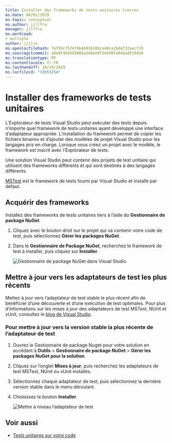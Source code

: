 ```yaml
---
title: Installer des frameworks de tests unitaires tierces
ms.date: 04/01/2019
ms.topic: conceptual
ms.author: jillfra
manager: jillfra
ms.workload:
- multiple
author: jillre
ms.openlocfilehash: fef59c757476b46936389ca48ca2bdaf32aec729
ms.sourcegitcommit: a8e8f4bd5d508da34bbe9f2d4d9fa94da0539de0
ms.translationtype: MT
ms.contentlocale: fr-FR
ms.lasthandoff: 10/19/2019
ms.locfileid: "72653254"
---
```

# <a name="install-unit-test-frameworks"></a>Installer des frameworks de tests unitaires

L’Explorateur de tests Visual Studio peut exécuter des tests depuis n’importe quel framework de tests unitaires ayant développé une interface d’adaptateur appropriée. L’installation du framework permet de copier les fichiers binaires et d’ajouter des modèles de projet Visual Studio pour les langages pris en charge. Lorsque vous créez un projet avec le modèle, le framework est inscrit avec l'Explorateur de tests.

Une solution Visual Studio peut contenir des projets de test unitaire qui utilisent des frameworks différents et qui sont destinés à des langages différents.

[MSTest](getting-started-with-unit-testing.md) est le framework de tests fourni par Visual Studio et installé par défaut.

## <a name="acquire-frameworks"></a>Acquérir des frameworks

Installez des frameworks de tests unitaires tiers à l’aide du **Gestionnaire de package NuGet**.

1. Cliquez avec le bouton droit sur le projet qui va contenir votre code de test, puis sélectionnez **Gérer les packages NuGet**.

2. Dans le **Gestionnaire de Package NuGet**, recherchez le framework de test à installer, puis cliquez sur **Installer**.

   ![Gestionnaire de package NuGet dans Visual Studio](media/vs-2019/nuget-package-manager.png)

## <a name="update-to-the-latest-test-adapters"></a>Mettre à jour vers les adaptateurs de test les plus récents

Mettez à jour vers l’adaptateur de test stable le plus récent afin de bénéficier d’une découverte et d’une exécution de test optimales. Pour plus d’informations sur les mises à jour des adaptateurs de test MSTest, NUnit et xUnit, consultez le [blog de Visual Studio](https://devblogs.microsoft.com/visualstudio/test-experience-improvements/).

### <a name="to-update-to-the-latest-stable-test-adapter-version"></a>Pour mettre à jour vers la version stable la plus récente de l’adaptateur de test

1. Ouvrez le Gestionnaire de package Nuget pour votre solution en accédant à **Outils** > **Gestionnaire de package NuGet** > **Gérer les packages NuGet pour la solution**.

2. Cliquez sur l’onglet **Mises à jour**, puis recherchez les adaptateurs de test MSTest, NUnit ou xUnit installés.

3. Sélectionnez chaque adaptateur de test, puis sélectionnez la dernière version stable dans le menu déroulant.

4. Choisissez le bouton **Installer**.

   ![Mettre à niveau l’adaptateur de test](media/install-adapter-upgrade.png)

## <a name="see-also"></a>Voir aussi

- [Tests unitaires sur votre code](../test/unit-test-your-code.md)
